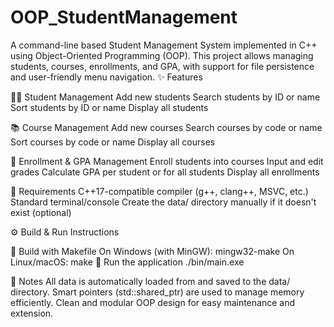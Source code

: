 # OOP_StudentManagement
A command-line based Student Management System implemented in C++ using Object-Oriented Programming (OOP). This project allows managing students, courses, enrollments, and GPA, with support for file persistence and user-friendly menu navigation.
✨ Features

👨‍🎓 Student Management
Add new students
Search students by ID or name
Sort students by ID or name
Display all students

📚 Course Management
Add new courses
Search courses by code or name
Sort courses by code or name
Display all courses

📝 Enrollment & GPA Management
Enroll students into courses
Input and edit grades
Calculate GPA per student or for all students
Display all enrollments

🧰 Requirements
C++17-compatible compiler (g++, clang++, MSVC, etc.)
Standard terminal/console
Create the data/ directory manually if it doesn't exist (optional)

⚙️ Build & Run Instructions

🧱 Build with Makefile
On Windows (with MinGW): mingw32-make
On Linux/macOS: make
🚀 Run the application
./bin/main.exe

💾 Notes
All data is automatically loaded from and saved to the data/ directory.
Smart pointers (std::shared_ptr) are used to manage memory efficiently.
Clean and modular OOP design for easy maintenance and extension.